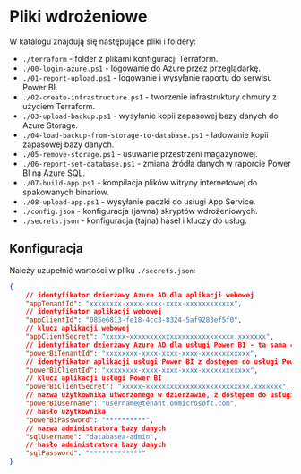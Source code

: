 # Pliki wdrożeniowe

W katalogu znajdują się następujące pliki i foldery:

-	`./terraform` - folder z plikami konfiguracji Terraform.
-	`./00-login-azure.ps1` - logowanie do Azure przez przeglądarkę.
-	`./01-report-upload.ps1` - logowanie i wysyłanie raportu do serwisu Power BI.
-	`./02-create-infrastructure.ps1` - tworzenie infrastruktury chmury z użyciem Terraform.
-	`./03-upload-backup.ps1` - wysyłanie kopii zapasowej bazy danych do Azure Storage.
-	`./04-load-backup-from-storage-to-database.ps1` - ładowanie kopii zapasowej bazy danych.
-	`./05-remove-storage.ps1` - usuwanie przestrzeni magazynowej.
-	`./06-report-set-database.ps1` - zmiana źródła danych w raporcie Power BI na Azure SQL.
-	`./07-build-app.ps1` - kompilacja plików witryny internetowej do spakowanych binariów.
-	`./08-upload-app.ps1` - wysyłanie paczki do usługi App Service.
-	`./config.json` - konfiguracja (jawna) skryptów wdrożeniowych.
-	`./secrets.json` - konfiguracja (tajna) haseł i kluczy do usług.

## Konfiguracja

Należy uzupełnić wartości w pliku `./secrets.json`:

```json
{
    // identyfikator dzierżawy Azure AD dla aplikacji webowej
    "appTenantId": "xxxxxxxx-xxxx-xxxx-xxxx-xxxxxxxxxxxx",
    // identyfikator aplikacji webowej
    "appClientId": "085e6813-fe18-4cc3-8324-5af9283ef5f0",
    // klucz aplikacji webowej
    "appClientSecret": "xxxxx~xxxxxxxxxxxxxxxxxxxxxxxxxx.xxxxxxx",
    // identyfikator dzierżawy Azure AD dla usługi Power BI - ta sama co dla aplikacji
    "powerBiTenantId": "xxxxxxxx-xxxx-xxxx-xxxx-xxxxxxxxxxxx",
    // identyfikator aplikacji usługi Power BI z dostępem do usługi Power BI i przyznanymi uprawnieniami administratora
    "powerBiClientId": "xxxxxxxx-xxxx-xxxx-xxxx-xxxxxxxxxxxx",
    // klucz aplikacji usługi Power BI
    "powerBiClientSecret": "xxxxx~xxxxxxxxxxxxxxxxxxxxxxxxxx.xxxxxxx",
    // nazwa użytkownika utworzonego w dzierżawie, z dostępem do usługi Power BI i przyznanymi uprawnieniami administratora
    "powerBiUsername": "username@tenant.onmicrosoft.com",
    // hasło użytkownika
    "powerBiPassword": "**********",
    // nazwa administratora bazy danych
    "sqlUsername": "databasea-admin",
    // hasło administratora bazy danych
    "sqlPassword": "*************"
}
```